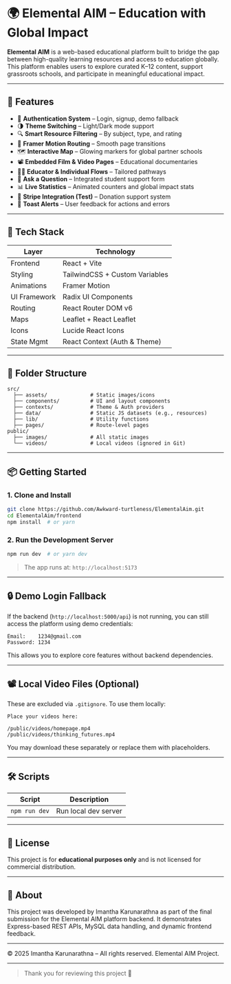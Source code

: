 # 🌍 Elemental AIM – Education with Global Impact

**Elemental AIM** is a web-based educational platform built to bridge the gap between high-quality learning resources and access to education globally. This platform enables users to explore curated K–12 content, support grassroots schools, and participate in meaningful educational impact.

---

## 🚀 Features

- 🔐 **Authentication System** – Login, signup, demo fallback
- 🌗 **Theme Switching** – Light/Dark mode support
- 🔍 **Smart Resource Filtering** – By subject, type, and rating
- 🧭 **Framer Motion Routing** – Smooth page transitions
- 🗺️ **Interactive Map** – Glowing markers for global partner schools
- 📽️ **Embedded Film & Video Pages** – Educational documentaries
- 🧑‍🏫 **Educator & Individual Flows** – Tailored pathways
- 💬 **Ask a Question** – Integrated student support form
- 📊 **Live Statistics** – Animated counters and global impact stats
- 💸 **Stripe Integration (Test)** – Donation support system
- 🔔 **Toast Alerts** – User feedback for actions and errors

---

## 🧱 Tech Stack

| Layer         | Technology                          |
|---------------|--------------------------------------|
| Frontend      | React + Vite                        |
| Styling       | TailwindCSS + Custom Variables      |
| Animations    | Framer Motion                       |
| UI Framework  | Radix UI Components                 |
| Routing       | React Router DOM v6                 |
| Maps          | Leaflet + React Leaflet             |
| Icons         | Lucide React Icons                  |
| State Mgmt    | React Context (Auth & Theme)        |

---

## 📁 Folder Structure

```
src/
  ├── assets/              # Static images/icons
  ├── components/          # UI and layout components
  ├── contexts/            # Theme & Auth providers
  ├── data/                # Static JS datasets (e.g., resources)
  ├── lib/                 # Utility functions
  ├── pages/               # Route-level pages
public/
  ├── images/              # All static images
  └── videos/              # Local videos (ignored in Git)
```

---

## 📦 Getting Started

### 1. Clone and Install

```bash
git clone https://github.com/Awkward-turtleness/ElementalAim.git
cd ElementalAim/frontend
npm install  # or yarn
```

### 2. Run the Development Server

```bash
npm run dev  # or yarn dev
```

> The app runs at: `http://localhost:5173`

---

## 🔒 Demo Login Fallback

If the backend (`http://localhost:5000/api`) is not running, you can still access the platform using demo credentials:

```
Email:    1234@gmail.com
Password: 1234
```

This allows you to explore core features without backend dependencies.

---

## 📽️ Local Video Files (Optional)

These are excluded via `.gitignore`. To use them locally:

```
Place your videos here:

/public/videos/homepage.mp4
/public/videos/thinking_futures.mp4
```

You may download these separately or replace them with placeholders.

---

## 🛠️ Scripts

| Script      | Description                  |
|-------------|------------------------------|
| `npm run dev` | Run local dev server          |


---

## 📜 License

This project is for **educational purposes only** and is not licensed for commercial distribution.

---

## 🙋 About

This project was developed by Imantha Karunarathna as part of the final submission for the Elemental AIM platform backend. It demonstrates Express-based REST APIs, MySQL data handling, and dynamic frontend feedback.

---

© 2025 Imantha Karunarathna – All rights reserved. Elemental AIM Project.

---

> Thank you for reviewing this project 🙏